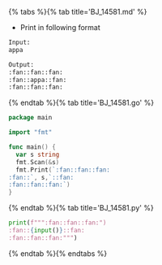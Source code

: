 {% tabs %}{% tab title='BJ_14581.md' %}

* Print in following format

```txt
Input:
appa

Output:
:fan::fan::fan:
:fan::appa::fan:
:fan::fan::fan:
```

{% endtab %}{% tab title='BJ_14581.go' %}

```go
package main

import "fmt"

func main() {
  var s string
  fmt.Scan(&s)
  fmt.Print(`:fan::fan::fan:
:fan::`, s,`::fan:
:fan::fan::fan:`)
}
```

{% endtab %}{% tab title='BJ_14581.py' %}

```py
print(f""":fan::fan::fan:")
:fan::{input()}::fan:
:fan::fan::fan:""")
```

{% endtab %}{% endtabs %}
